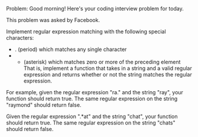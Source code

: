 Problem:
Good morning! Here's your coding interview problem for today.

This problem was asked by Facebook.

Implement regular expression matching with the following special characters:

 * . (period) which matches any single character
 * * (asterisk) which matches zero or more of the preceding element
That is, implement a function that takes in a string and a valid regular expression and returns whether or not the string matches the regular expression.

For example, given the regular expression "ra." and the string "ray", your function should return true. The same regular expression on the string "raymond" should return false.

Given the regular expression ".*at" and the string "chat", your function should return true. The same regular expression on the string "chats" should return false.

